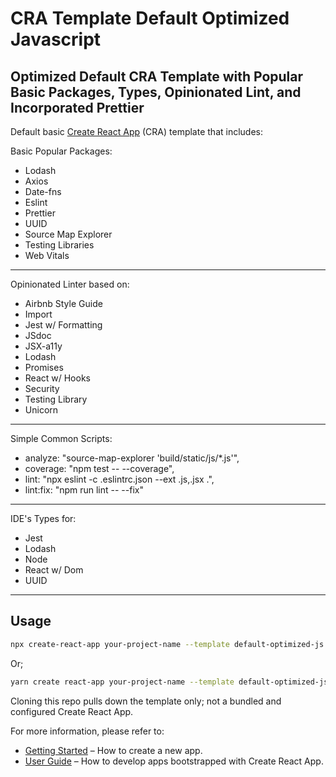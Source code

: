 # CRA Template Default Optimized Javascript

## Optimized Default CRA Template with Popular Basic Packages, Types, Opinionated Lint, and Incorporated Prettier

Default basic [Create React App](https://github.com/facebook/create-react-app) (CRA) template that includes:

Basic Popular Packages:

- Lodash
- Axios
- Date-fns
- Eslint
- Prettier
- UUID
- Source Map Explorer
- Testing Libraries
- Web Vitals

---

Opinionated Linter based on:

- Airbnb Style Guide
- Import
- Jest w/ Formatting
- JSdoc
- JSX-a11y
- Lodash
- Promises
- React w/ Hooks
- Security
- Testing Library
- Unicorn

---

Simple Common Scripts:

- analyze: "source-map-explorer 'build/static/js/\*.js'",
- coverage: "npm test -- --coverage",
- lint: "npx eslint -c .eslintrc.json --ext .js,.jsx .",
- lint:fix: "npm run lint -- --fix"

---

IDE's Types for:

- Jest
- Lodash
- Node
- React w/ Dom
- UUID

---

## Usage

```bash
npx create-react-app your-project-name --template default-optimized-js
```

Or;

```bash
yarn create react-app your-project-name --template default-optimized-js
```

Cloning this repo pulls down the template only; not a bundled and configured Create React App.

For more information, please refer to:

- [Getting Started](https://create-react-app.dev/docs/getting-started) – How to create a new app.
- [User Guide](https://create-react-app.dev) – How to develop apps bootstrapped with Create React App.
